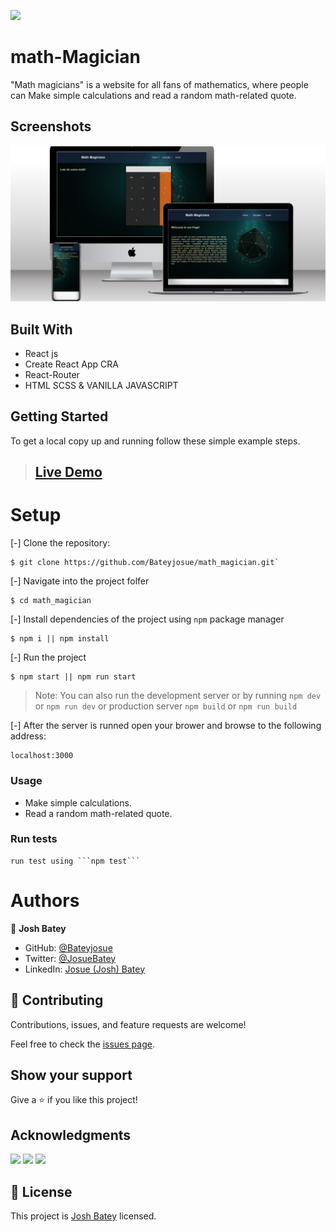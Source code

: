 ![](https://img.shields.io/badge/Microverse-blueviolet)
# math-Magician
"Math magicians" is a website for all fans of mathematics, where people can Make simple calculations and read a random math-related quote.

## Screenshots
![](./src/images/mock2.png)

## Built With

- React js
- Create React App CRA
- React-Router
- HTML SCSS & VANILLA JAVASCRIPT

## Getting Started

To get a local copy up and running follow these simple example steps.

> ## [Live Demo](https://super-cool-site-by-bateyjosue.netlify.app/)

# Setup
[-] Clone the repository:

    $ git clone https://github.com/Bateyjosue/math_magician.git`

[-] Navigate into the project folfer

    $ cd math_magician

[-] Install dependencies of the project using `npm` package manager

    $ npm i || npm install

[-] Run the project 

    $ npm start || npm run start

>Note: You can also run the development server or by running `npm dev` or `npm run dev` or  production server `npm build` or `npm run build`

[-] After the server is runned open your brower and browse to the following address: 

    localhost:3000

### Usage

- Make simple calculations.
- Read a random math-related quote.

### Run tests

    run test using ```npm test```


# Authors

👤 **Josh Batey** 

- GitHub: [@Bateyjosue](https://github.com/Bateyjosue)
- Twitter: [@JosueBatey](https://twitter.com/josuebatey)
- LinkedIn: [Josue (Josh) Batey](https://www.linkedin.com/in/josue-ishara/)

## 🤝 Contributing

Contributions, issues, and feature requests are welcome!

Feel free to check the [issues page](../../issues/).

## Show your support

Give a ⭐️ if you like this project!

## Acknowledgments

![](https://img.shields.io/badge/Microverse-blueviolet)
![](https://img.shields.io/badge/reactjs-blue)
![](https://img.shields.io/badge/CreateReactApp-darkgreen)


## 📝 License

This project is [Josh Batey](./MIT.md) licensed.
